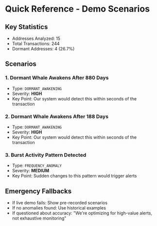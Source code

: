 # Quick Reference - Demo Scenarios

## Key Statistics
- Addresses Analyzed: 15
- Total Transactions: 244
- Dormant Addresses: 4 (26.7%)

## Scenarios

### 1. Dormant Whale Awakens After 880 Days
- Type: `DORMANT_AWAKENING`
- Severity: **HIGH**
- Key Point: Our system would detect this within seconds of the transaction

### 2. Dormant Whale Awakens After 188 Days
- Type: `DORMANT_AWAKENING`
- Severity: **HIGH**
- Key Point: Our system would detect this within seconds of the transaction

### 3. Burst Activity Pattern Detected
- Type: `FREQUENCY_ANOMALY`
- Severity: **MEDIUM**
- Key Point: Sudden changes to this pattern would trigger alerts

## Emergency Fallbacks
- If live demo fails: Show pre-recorded scenarios
- If no anomalies found: Use historical examples
- If questioned about accuracy: "We're optimizing for high-value alerts, not exhaustive monitoring"
